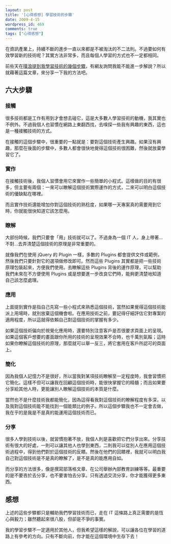 ```yaml
---
layout: post
title: '[心得感想] 學習技術的步驟'
date: 2009-4-15
wordpress_id: 469
comments: true
tags: ["心得感想"]
---
```


在資訊產業上，持續不斷的進步一直以來都是不被淘汰的不二法則。不過要如何有效學習新的技術呢？其實方法非常多，而且每個人學習的方式也不一定都相同。

前些天在[噗浪提到我學習技術的幾個步驟](http://www.plurk.com/p/nim7c)，有網友詢問我能不能進一步解說？所以就藉著這篇文章，來分享一下我的方法吧。

<!--more-->

## 六大步驟

### 接觸

很多技術都是工作有用到才會想去碰它，這是大多數人學習技術的動機，我其實也不例外。不過我個人也習慣在網路上東翻西找，去嗅探一些我有興趣的東西，這也是一種接觸技術的方式。

在接觸的這個步驟中，很重要的一點就是：要對這個技術產生興趣。如果沒有興趣，那麼在後面的步驟中，多數人都會很快地覺得這個技術很困難，然後就放棄學習它了。

### 實作

在接觸技術後，我個人習慣會用它來實作一些簡單的小程式。這樣做的目的有很多，但主要有兩個：一來可以瞭解這個技術實際運作的方式，二來可以明白這個技術的優缺點在哪裡。

而且實作技術還能增加你對這個技術的熟稔度，如果哪一天專案真的需要用到它時，你就能很快知道它該怎麼用。

### 瞭解

大部份時候，我們只要會「用」技術就可以了。不過身為一個 IT 人，身上帶著...不對...去弄清楚這個技術的原理是非常重要的。

就像我們在使用 jQuery 的 Plugin 一樣，多數的 Plugins 都會提供文件或範例，然後我們只要針對它的選項做修改即可。然而這些 Plugins 其實都是把一些技術原理包裝起來，方便我們使用。去瞭解這些 Plugins 背後的運作原理，可以幫助我們未來在不方便使用 Plugins 或是想要進一步改良它們時，能夠更清楚地知道自己該怎麼處理。

### 應用

上面提到實作是指自己先寫一些小程式來熟悉這個技術，當然如果覺得這個技術能派上用場時，就別放棄這個機會啦。在應用技術之前，要記得仔細評估它對專案的適用程度，所以這就得依賴自己對這個技術的掌握有多少。

如果這個技術偏向於視覺化應用時，還要特別注意客戶是否很要求頁面上的呈現。如果這個客戶想要的畫面跟你所用的技術的呈現效果不合時，也千萬別氣餒；這時如果你瞭解這個技術的原理，那麼就可以舉一反三，將它套用在客戶所認可的頁面上。

### 簡化

因為我個人記憶力不是很好，所以當我對某項技術瞭解至一定程度時，我會習慣把它簡化。這樣不但可以讓我在回顧這個技術時，能很快掌握它的精髓；而且如果要分享給其他人時，更能讓別人瞭解這個技術的本質是什麼。

當然也不是什麼技術我都能簡化，因為這得看我對這個技術的瞭解程度有多深，以及我對這個技術能不能找到一個能類比的例子。所以這個步驟我也不一定會去做，我在乎的是我是不是真的能運用這個技術而已。

### 分享

很多人學到技術以後，就習慣抱著不放，我個人則是喜歡把它們分享出來。分享技術有很大的好處，一則可以讓其他人也學到東西，二則我可以從別人在應用這個技術過程中，得到他們對於這個技術的反饋。然後在他們的回饋裡，我就可以明白我自己對這個技術是不是真的瞭解了，是不是真的能應用自如。

而分享的方法很多，像是撰寫部落格文章、在公司舉辦內部教育訓練等等。最重要的是不要吝於去分享，也不要害怕去分享。只有透過交流分享，你才能獲得更多東西。

## 感想

上述的這些步驟都只是輔助我們學習技術而已，走在 IT 這條路上真正需要的是恆心與毅力；雖然聽起來很八股，但卻是不爭的事實。

我的學習步驟不一定適用於其他人，但我希望這樣的解說，可以讓各位在學習的道路上有參考的方向。只有不斷向前，你才能在這個環境中生存下去！

